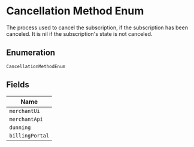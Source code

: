 
# Cancellation Method Enum

The process used to cancel the subscription, if the subscription has been canceled. It is nil if the subscription's state is not canceled.

## Enumeration

`CancellationMethodEnum`

## Fields

| Name |
|  --- |
| `merchantUi` |
| `merchantApi` |
| `dunning` |
| `billingPortal` |

